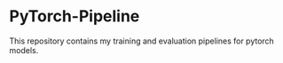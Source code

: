 # PyTorch-Pipeline
This repository contains my training and evaluation pipelines for pytorch models.
